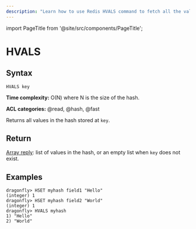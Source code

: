 ```yaml
---
description: "Learn how to use Redis HVALS command to fetch all the values in a hash. Simplify your data retrieval tasks with this command."
---
```


import PageTitle from '@site/src/components/PageTitle';

# HVALS

<PageTitle title="Redis HVALS Command (Documentation) | Dragonfly" />

## Syntax

    HVALS key

**Time complexity:** O(N) where N is the size of the hash.

**ACL categories:** @read, @hash, @fast

Returns all values in the hash stored at `key`.

## Return

[Array reply](https://redis.io/docs/latest/develop/reference/protocol-spec/#arrays): list of values in the hash, or an empty list when `key` does
not exist.

## Examples

```shell
dragonfly> HSET myhash field1 "Hello"
(integer) 1
dragonfly> HSET myhash field2 "World"
(integer) 1
dragonfly> HVALS myhash
1) "Hello"
2) "World"
```
